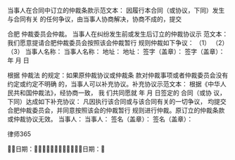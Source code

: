 
 
当事人在合同中订立的仲裁条款示范文本：
因履行本合同（或协议，下同）发生与合同有关
的任何争议，由当事人协商解决，协商不成的，提交

合肥
仲裁委员会仲裁。
   当事人在纠纷发生前或发生后订立的仲裁协议示
范文本：
   我们愿意提请合肥仲裁委员会按照该会仲裁暂行
规则仲裁如下争议：
（1）
（2）
（3）
当事人名称： 当事人名称：
地址： 地址：
签字（盖章）： 签字（盖章）：
年 月 日

   根据
仲裁法
的规定：如果原仲裁协议或仲裁条
款对仲裁事项或者仲裁委员会没有约定或约定不明确
的，当事人可以补充协议。补充协议示范文本：
根据《中华人民共和国仲裁法》，经协商一致， 我
们共同愿就 年 月 日签定的 合同（或协
议，下同）达成如下补充协议：
   凡因执行该合同或与该合同有关的一切争议，
均提交合肥仲裁委员会，并同意按照该会的仲裁暂行
规则进行仲裁。原订立的仲裁条款或仲裁协议无效。
当事人： 当事人：
签名（盖章）： 签名（盖章）： 




 
律师365






日期：日期： 


 

 
 
 
 
 
  


  
 

  


  


  
 
 
 
 

